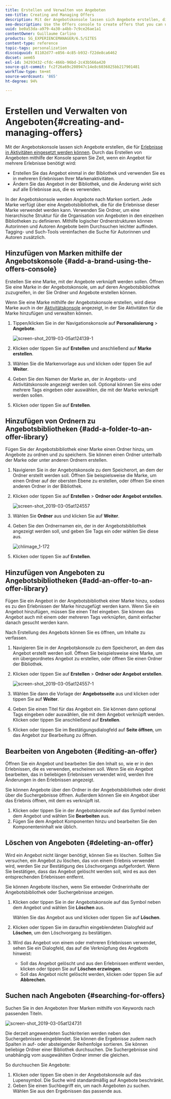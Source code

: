 ```yaml
---
title: Erstellen und Verwalten von Angeboten
seo-title: Creating and Managing Offers
description: Mit der Angebotskonsole lassen sich Angebote erstellen, die für Erlebnisse in Aktivitäten eingesetzt werden können.
seo-description: Use the Offers console to create offers that you can use in activity experiences
uuid: be0a53da-a979-4a30-a4bb-7c9ce26ae1a1
contentOwner: Guillaume Carlino
products: SG_EXPERIENCEMANAGER/6.5/SITES
content-type: reference
topic-tags: personalization
discoiquuid: 81102d77-e856-4c85-b932-f22de8ca6462
docset: aem65
exl-id: 34293432-cfdc-466b-96bd-2c43b566a420
source-git-commit: fc2f26a69c208947c14e8c6036825bb217901481
workflow-type: tm+mt
source-wordcount: '865'
ht-degree: 94%

---
```


# Erstellen und Verwalten von Angeboten{#creating-and-managing-offers}

Mit der Angebotskonsole lassen sich Angebote erstellen, die für [Erlebnisse in Aktivitäten eingesetzt werden können](/help/sites-authoring/content-targeting-touch.md). Durch das Erstellen von Angeboten mithilfe der Konsole sparen Sie Zeit, wenn ein Angebot für mehrere Erlebnisse benötigt wird:

* Erstellen Sie das Angebot einmal in der Bibliothek und verwenden Sie es in mehreren Erlebnissen Ihrer Markenaktivitäten.
* Ändern Sie das Angebot in der Bibliothek, und die Änderung wirkt sich auf alle Erlebnisse aus, die es verwenden.

In der Angebotskonsole werden Angebote nach Marken sortiert. Jede Marke verfügt über eine Angebotsbibliothek, die für die Erlebnisse dieser Marke verwendet werden kann. Verwenden Sie Ordner, um eine hierarchische Struktur für die Organisation von Angeboten in den einzelnen Bibliotheken zu definieren. Mithilfe logischer Ordnerstrukturen können Autorinnen und Autoren Angebote beim Durchsuchen leichter auffinden. Tagging- und Such-Tools vereinfachen die Suche für Autorinnen und Autoren zusätzlich.

## Hinzufügen von Marken mithilfe der Angebotskonsole {#add-a-brand-using-the-offers-console}

Erstellen Sie eine Marke, mit der Angebote verknüpft werden sollen. Öffnen Sie eine Marke in der Angebotskonsole, um auf deren Angebotsbibliothek zuzugreifen, in der Sie Ordner und Angebote erstellen können.

Wenn Sie eine Marke mithilfe der Angebotskonsole erstellen, wird diese Marke auch in der [Aktivitätskonsole](/help/sites-authoring/activitylib.md) angezeigt, in der Sie Aktivitäten für die Marke hinzufügen und verwalten können.

1. Tippen/klicken Sie in der Navigationskonsole auf **Personalisierung** > **Angebote**.

   ![screen-shot_2019-03-05at124139-1](assets/screen-shot_2019-03-05at124139-1.png)

1. Klicken oder tippen Sie auf **Erstellen** und anschließend auf **Marke** **erstellen**.
1. Wählen Sie die Markenvorlage aus und klicken oder tippen Sie auf **Weiter**.
1. Geben Sie den Namen der Marke an, der in Angebots- und Aktivitätskonsole angezeigt werden soll. Optional können Sie eins oder mehrere Tags eingeben oder auswählen, die mit der Marke verknüpft werden sollen.
1. Klicken oder tippen Sie auf **Erstellen**.

## Hinzufügen von Ordnern zu Angebotsbibliotheken {#add-a-folder-to-an-offer-library}

Fügen Sie der Angebotsbibliothek einer Marke einen Ordner hinzu, um Angebote zu ordnen und zu speichern. Sie können einen Ordner unterhalb der Marke oder unter anderen Ordnern erstellen.

1. Navigieren Sie in der Angebotskonsole zu dem Speicherort, an dem der Ordner erstellt werden soll. Öffnen Sie beispielsweise die Marke, um einen Ordner auf der obersten Ebene zu erstellen, oder öffnen Sie einen anderen Ordner in der Bibliothek.
1. Klicken oder tippen Sie auf **Erstellen** > **Ordner oder Angebot erstellen**.

   ![screen-shot_2019-03-05at124557](assets/screen-shot_2019-03-05at124557.png)

1. Wählen Sie **Ordner** aus und klicken Sie auf **Weiter**.
1. Geben Sie den Ordnernamen ein, der in der Angebotsbibliothek angezeigt werden soll, und geben Sie Tags ein oder wählen Sie diese aus.

   ![chlimage_1-172](assets/chlimage_1-172.png)

1. Klicken oder tippen Sie auf **Erstellen**.

## Hinzufügen von Angeboten zu Angebotsbibliotheken {#add-an-offer-to-an-offer-library}

Fügen Sie ein Angebot in der Angebotsbibliothek einer Marke hinzu, sodass es zu den Erlebnissen der Marke hinzugefügt werden kann. Wenn Sie ein Angebot hinzufügen, müssen Sie einen Titel eingeben. Sie können das Angebot auch mit einem oder mehreren Tags verknüpfen, damit einfacher danach gesucht werden kann.

Nach Erstellung des Angebots können Sie es öffnen, um Inhalte zu verfassen.

1. Navigieren Sie in der Angebotskonsole zu dem Speicherort, an dem das Angebot erstellt werden soll. Öffnen Sie beispielsweise eine Marke, um ein übergeordnetes Angebot zu erstellen, oder öffnen Sie einen Ordner der Bibliothek.
1. Klicken oder tippen Sie auf **Erstellen** > **Ordner oder Angebot erstellen**.

   ![screen-shot_2019-03-05at124557-1](assets/screen-shot_2019-03-05at124557-1.png)

1. Wählen Sie dann die Vorlage der **Angebotsseite** aus und klicken oder tippen Sie auf **Weiter**.
1. Geben Sie einen Titel für das Angebot ein. Sie können dann optional Tags eingeben oder auswählen, die mit dem Angebot verknüpft werden. Klicken oder tippen Sie anschließend auf **Erstellen**.
1. Klicken oder tippen Sie im Bestätigungsdialogfeld auf **Seite öffnen**, um das Angebot zur Bearbeitung zu öffnen.

## Bearbeiten von Angeboten {#editing-an-offer}

Öffnen Sie ein Angebot und bearbeiten Sie den Inhalt so, wie er in den Erlebnissen, die es verwenden, erscheinen soll. Wenn Sie ein Angebot bearbeiten, das in beliebigen Erlebnissen verwendet wird, werden Ihre Änderungen in den Erlebnissen angezeigt.

Sie können Angebote über den Ordner in der Angebotsbibliothek oder direkt über die Suchergebnisse öffnen. Außerdem können Sie ein Angebot über das Erlebnis öffnen, mit dem es verknüpft ist.

1. Klicken oder tippen Sie in der Angebotskonsole auf das Symbol neben dem Angebot und wählen Sie **Bearbeiten** aus.
1. Fügen Sie dem Angebot Komponenten hinzu und bearbeiten Sie den Komponenteninhalt wie üblich.

## Löschen von Angeboten {#deleting-an-offer}

Wird ein Angebot nicht länger benötigt, können Sie es löschen. Sollten Sie versuchen, ein Angebot zu löschen, das von einem Erlebnis verwendet wird, werden Sie zur Bestätigung des Löschvorgangs aufgefordert. Wenn Sie bestätigen, dass das Angebot gelöscht werden soll, wird es aus den entsprechenden Erlebnissen entfernt.

Sie können Angebote löschen, wenn Sie entweder Ordnerinhalte der Angebotsbibliothek oder Suchergebnisse anzeigen.

1. Klicken oder tippen Sie in der Angebotskonsole auf das Symbol neben dem Angebot und wählen Sie **Löschen** aus.

   Wählen Sie das Angebot aus und klicken oder tippen Sie auf **Löschen**.

1. Klicken oder tippen Sie im daraufhin eingeblendeten Dialogfeld auf **Löschen**, um den Löschvorgang zu bestätigen.
1. Wird das Angebot von einem oder mehreren Erlebnissen verwendet, sehen Sie ein Dialogfeld, das auf die Verknüpfung des Angebots hinweist:

   * Soll das Angebot gelöscht und aus den Erlebnissen entfernt werden, klicken oder tippen Sie auf **Löschen erzwingen**.
   * Soll das Angebot nicht gelöscht werden, klicken oder tippen Sie auf **Abbrechen**.

## Suchen nach Angeboten {#searching-for-offers}

Suchen Sie in den Angeboten Ihrer Marken mithilfe von Keywords nach passenden Titeln.

![screen-shot_2019-03-05at124731](assets/screen-shot_2019-03-05at124731.png)

Die derzeit angewendeten Suchkriterien werden neben den Suchergebnissen eingeblendet. Sie können die Ergebnisse zudem nach Spalten in auf- oder absteigender Reihenfolge sortieren. Sie können beliebige Ordner einer Bibliothek durchsuchen. Die Suchergebnisse sind unabhängig vom ausgewählten Ordner immer die gleichen.

So durchsuchen Sie Angebote:

1. Klicken oder tippen Sie oben in der Angebotskonsole auf das Lupensymbol. Die Suche wird standardmäßig auf Angebote beschränkt.
1. Geben Sie einen Suchbegriff ein, um nach Angeboten zu suchen. Wählen Sie aus den Ergebnissen das passende aus.
